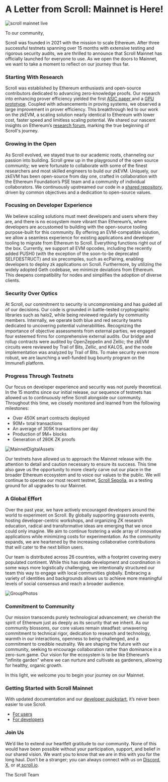 # A Letter from Scroll: Mainnet is Here!

![scroll mainnet live](/imgs/homepage/blog/founderLetter/scroll_mainnet_live.png)

To our community,

Scroll was founded in 2021 with the mission to scale Ethereum. After three successful testnets spanning over 15 months with extensive testing and rigorous security audits, we are thrilled to announce that Scroll Mainnet has officially launched for everyone to use. As we open the doors to Mainnet, we want to take a moment to reflect on our journey thus far.

### Starting With Research

Scroll was established by Ethereum enthusiasts and open-source contributors dedicated to advancing zero-knowledge proofs. Our research into enhancing prover efficiency yielded the first [ASIC paper ](https://ieeexplore.ieee.org/document/9499783)and a [GPU prototype](https://dl.acm.org/doi/10.1145/3575693.3575711). Coupled with advancements in proving systems, we observed a large improvement in prover efficiency. This breakthrough led to our work on the zkEVM, a scaling solution nearly identical to Ethereum with lower cost, faster speed and limitless scaling potential. We shared our nascent insights on Ethereum’s [research forum](https://ethresear.ch/t/introducing-scroll-a-new-layer2-solution/9186), marking the true beginning of Scroll's journey.

### Growing in the Open

As Scroll evolved, we stayed true to our academic roots, channeling our passion into building. Scroll grew up in the playground of the open source community; we were fortunate to collaborate with some of the finest researchers and most skilled engineers to build our zkEVM. Uniquely, our zkEVM has been open-source from day one, crafted in collaboration with the Ethereum Foundation’s PSE team and a community of individual collaborators. We continuously upstreamed our code in a [shared repository](https://github.com/privacy-scaling-explorations/zkevm-circuits), driven by common objectives and a dedication to open-source values.

### Focusing on Developer Experience

We believe scaling solutions must meet developers and users where they are, and there is no ecosystem more vibrant than Ethereum’s, where developers are accustomed to building with the open-source tooling purpose-built for this community. By offering an EVM-compatible solution, we allow a seamless experience for existing applications and developer tooling to migrate from Ethereum to Scroll. Everything functions right out of the box. Currently, we support all EVM opcodes, including the recently added PUSH0 (with the exception of the soon-to-be deprecated SELFDESTRUCT) and six precompiles, such as ecPairing, enabling developers to deploy zk applications on Scroll. Furthermore, by utilizing the widely adopted Geth codebase, we minimize deviations from Ethereum. This deepens compatibility for nodes and simplifies the adoption of diverse clients.

### Security Over Optics

At Scroll, our commitment to security is uncompromising and has guided all of our decisions. Our code is grounded in battle-tested cryptographic libraries such as halo2, while being reviewed regularly by community members. Internally, we operate both blue and red security teams dedicated to uncovering potential vulnerabilities. Recognizing the importance of objective assessments from external parties, we engaged four esteemed firms for comprehensive external audits. Our bridge and rollup contracts were audited by OpenZeppelin and Zellic; the zkEVM circuits were reviewed by Trail of Bits, Zellic, and KALOS, and the node implementation was analyzed by Trail of Bits. To make security even more robust, we are launching a well-funded bug bounty program on the Immunefi platform.

### Progress Through Testnets

Our focus on developer experience and security was not purely theoretical. In the 15 months since our initial release, our sequence of testnets has allowed us to continuously refine Scroll alongside our community. Throughout this time, we closely monitored and learned from the following milestones:

- Over 450K smart contracts deployed
- 90M+ total transactions
- An average of 305K transactions per day
- Production of 9M+ blocks
- Generation of 280K ZK proofs

![MainnetDigitalAssets](/imgs/homepage/blog/founderLetter/MainnetDigitalAssets.png)

Our testnets have allowed us to approach the Mainnet release with the attention to detail and caution necessary to ensure its success. This time also gave us the opportunity to more clearly carve out our place in the broader Ethereum ecosystem and to voice our values to the public. We will continue to operate our most recent testnet, [Scroll Sepolia](https://scroll.io/blog/scrollSepolia), as a testing ground for all upgrades to our Mainnet.

### A Global Effort

Over the past year, we have actively encouraged developers around the world to experiment on Scroll. By globally supporting grassroots events, hosting developer-centric workshops, and organizing ZK research education, radical and transformative ideas are emerging that we once could only imagine. We aim to continue fostering a wide array of innovative applications while minimizing costs for experimentation. As the community expands, we are heartened by the increasing collaborative contributions that will cater to the next billion users.

Our team is distributed across 26 countries, with a footprint covering every populated continent. While this has made development and coordination in some ways more logistically challenging, we intentionally structured our team this way to engage with local communities globally. Embracing a variety of identities and backgrounds allows us to achieve more meaningful levels of social consensus and reach a broader audience.

![GroupPhotos](/imgs/homepage/blog/founderLetter/GroupPhotos.png)

### Commitment to Community

Our mission transcends purely technological advancement; we cherish the spirit of Ethereum just as deeply as its security that we inherit. As our community blossoms, our core values remain steadfast: unwavering commitment to technical rigor, dedication to research and technology, warmth in our interactions, openness to being challenged, and a commitment to credible neutrality. We are shaping the future with our community, seeking to encourage collaboration rather than dominance in a zero-sum game. Our vision for the ecosystem is to be like Ethereum’s "infinite garden" where we can nurture and cultivate as gardeners, allowing for healthy, organic growth.

In this light, we welcome you to begin your journey on our Mainnet.

### Getting Started with Scroll Mainnet

With updated documentation and our [developer quickstart](https://docs.scroll.io/en/home/), it’s never been easier to use Scroll.

- [For users](https://docs.scroll.io/en/getting-started/overview/)
- [For developers](https://docs.scroll.io/en/developers/)

### Join Us

We’d like to extend our heartfelt gratitude to our community. None of this would have been possible without your participation, support, and belief in our shared vision. We want you to know that we are in this with you for the long haul. Don’t be a stranger; you can always connect with us on [Discord](http://discord.gg/scroll), [X](https://twitter.com/Scroll_ZKP), or at[ scroll.io](http://scroll.io/).

The Scroll Team
